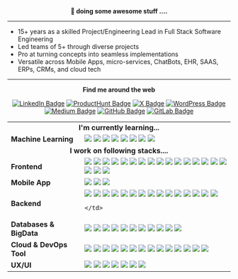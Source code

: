 <div align="center"> <b>🎯 doing some awesome stuff ....  </b></div>

<hr />

- 15+ years as a skilled Project/Engineering Lead in Full Stack Software Engineering
- Led teams of 5+ through diverse projects
- Pro at turning concepts into seamless implementations
- Versatile across Mobile Apps, micro-services, ChatBots, EHR, SAAS, ERPs, CRMs, and cloud tech

<hr />

<div align="center">

<b>Find me around the web</b>

[![LinkedIn Badge](https://img.shields.io/badge/-LinkedIn-ebedf0?style=for-the-badge&logo=Linkedin&logoColor=0A66C2)](https://www.linkedin.com/in/singhmp2k/)
[![ProductHunt Badge](https://img.shields.io/badge/-Product%20Hunt-ebedf0?style=for-the-badge&logo=producthunt&logoColor=DA552F)](https://www.producthunt.com/@singhmp2k)
[![X Badge](https://img.shields.io/badge/-Twitter-ebedf0?style=for-the-badge&logo=x&logoColor=000000)](https://medium.com/@singhmp2k/)
[![WordPress Badge](https://img.shields.io/badge/-WordPress-ebedf0?style=for-the-badge&logo=wordpress&logoColor=21759b)](https://singhmp2k.wordpress.com/)
[![Medium Badge](https://img.shields.io/badge/-Medium-ebedf0?style=for-the-badge&logo=medium&logoColor=000000)](https://medium.com/@singhmp2k/)
[![GitHub Badge](https://img.shields.io/badge/-Github-ebedf0?style=for-the-badge&logo=github&logoColor=181717)](https://github.com/singhmp2k)
[![GitLab Badge](https://img.shields.io/badge/-Gitlab-ebedf0?style=for-the-badge&logo=gitlab&logoColor=FC6D26)](https://gitlab.com/singhmp2k)

</div>

<table style="width: 100%; border: none;" cellspacing="0" cellpadding="0">
  <tr>
    <td colspan="2" align="center"><b>I'm currently learning...</b></td>
  </tr>
  <tr>
    <td><b>Machine Learning</b></td>
    <td>
      <img src="https://img.shields.io/badge/TensorFlow-FF6F00?style=for-the-badge&logo=tensorflow&logoColor=white" />
      <img src="https://img.shields.io/badge/OpenCV-5C3EE8?style=for-the-badge&logo=opencv&logoColor=white" />
      <img src="https://img.shields.io/badge/PyTorch-EE4C2C?style=for-the-badge&logo=pytorch&logoColor=white" />
      <img src="https://img.shields.io/badge/OpenNLP-2C2D2D?style=for-the-badge&logo=OpenNLP&logoColor=EE4C2C" />
      <img src="https://img.shields.io/badge/DialogFlow-FF9800?style=for-the-badge&logo=dialogflow&logoColor=white" />
      <img src="https://img.shields.io/badge/Rasa-5A17EE?style=for-the-badge&logo=rasa&logoColor=white" />
      <img src="https://img.shields.io/badge/Huggingface-2C2D2D?style=for-the-badge&logo=Huggingface&logoColor=white" />
      <img
        src="https://img.shields.io/badge/apache%20spark-E25A1C?style=for-the-badge&logo=apachespark&logoColor=white" />
    </td>
  </tr>
  <tr>
    <td colspan="2" align="center"><b>I work on following stacks....</b></td>
  </tr>
  <tr>
    <td><b>Frontend</b></td>
    <td>
      <img src="https://img.shields.io/badge/JavaScript-F7DF1E?style=for-the-badge&logo=javascript&logoColor=black" />
      <img src="https://img.shields.io/badge/TypeScript-3178C6?style=for-the-badge&logo=typescript&logoColor=white" />
      <img src="https://img.shields.io/badge/React-61DAFB?style=for-the-badge&logo=react&logoColor=black" />
      <img src="https://img.shields.io/badge/Redux-764ABC?style=for-the-badge&logo=redux&logoColor=white" />
      <img src="https://img.shields.io/badge/Angular-DB0A40?style=for-the-badge&logo=angular&logoColor=white" />
      <img src="https://img.shields.io/badge/Bootstrap-7952B3?style=for-the-badge&logo=bootstrap&logoColor=white" />
      <img src="https://img.shields.io/badge/Tailwind-06B6D4?style=for-the-badge&logo=tailwindcss&logoColor=white" />
      <img src="https://img.shields.io/badge/Material--UI-0081CB?style=for-the-badge&logo=material-ui&logoColor=white" />
      <img src="https://img.shields.io/badge/Webpack-8DD6F9?style=for-the-badge&logo=webpack&logoColor=black" />
      <img src="https://img.shields.io/badge/Electron-47848F?style=for-the-badge&logo=electron&logoColor=white" />
      <img src="https://img.shields.io/badge/Grunt-FAA918?style=for-the-badge&logo=grunt&logoColor=white" />
      <img src="https://img.shields.io/badge/Mocha.js-8D6748?style=for-the-badge&logo=mocha&logoColor=white" />
      <img src="https://img.shields.io/badge/Chai.js-A30701?style=for-the-badge&logo=chai&logoColor=white" />
      <img src="https://img.shields.io/badge/Jasmine-8A4182?style=for-the-badge&logo=jasmine&logoColor=white" />
      <img src="https://img.shields.io/badge/Jest-C21325?style=for-the-badge&logo=jest&logoColor=white" />
      <img src="https://img.shields.io/badge/Cypress-69D3A7?style=for-the-badge&logo=cypress&logoColor=white" />
      <img src="https://img.shields.io/badge/mockito-43B02A?style=for-the-badge&logo=mockito&logoColor=white" />
      <img src="https://img.shields.io/badge/selenium-43B02A?style=for-the-badge&logo=selenium&logoColor=white" />
      <img src="https://img.shields.io/badge/hotjar-FD3A5C?style=for-the-badge&logo=hotjar&logoColor=white" />      
    </td>
  </tr>
  <tr>
    <td><b>Mobile App</b></td>
    <td>
      <img src="https://img.shields.io/badge/React%20Native-61DAFB?style=for-the-badge&logo=react&logoColor=black" />
      <img src="https://img.shields.io/badge/Swift-F05138?style=for-the-badge&logo=swift&logoColor=white" />
      <img src="https://img.shields.io/badge/Kotlin-7F52FF?style=for-the-badge&logo=kotlin&logoColor=white" />
    </td>
  </tr>
  <tr>
    <td><b>Backend</b></td>
    <td>
      <img src="https://img.shields.io/badge/Node.js-5FA04E?style=for-the-badge&logo=nodedotjs&logoColor=white" />
      <img src="https://img.shields.io/badge/Python-3776AB?style=for-the-badge&logo=python&logoColor=white" />
      <img src="https://img.shields.io/badge/Java-f89820?style=for-the-badge&logo=openjdk&logoColor=white" />
      <img src="https://img.shields.io/badge/Go-00ADD8?style=for-the-badge&logo=go&logoColor=white" />      
      <img src="https://img.shields.io/badge/ruby-CC342D?style=for-the-badge&logo=ruby&logoColor=white" />
      <img
        src="https://img.shields.io/badge/ruby%20on%20rails-D30001?style=for-the-badge&logo=rubyonrails&logoColor=white" />
      <img src="https://img.shields.io/badge/C%23-512BD4?style=for-the-badge&logo=csharp&logoColor=white" />
      <img src="https://img.shields.io/badge/c++-00599C?style=for-the-badge&logo=cplusplus&logoColor=white" />
      <img src="https://img.shields.io/badge/Scala-DC322F?style=for-the-badge&logo=scala&logoColor=white" />
      <img src="https://img.shields.io/badge/Perl-39457E?style=for-the-badge&logo=perl&logoColor=white" />
      <img src="https://img.shields.io/badge/GraphQL-E10098?style=for-the-badge&logo=graphql&logoColor=white" />
      <img src="https://img.shields.io/badge/REST%20API-2C2D2D?style=for-the-badge&logo=rest&logoColor=E10098" />
      <img src="https://img.shields.io/badge/Restful-2C2D2D?style=for-the-badge&logo=Restful&logoColor=3776AB" />
      <img src="https://img.shields.io/badge/Swagger-85EA2D?style=for-the-badge&logo=swagger&logoColor=black" />
      <img src="https://img.shields.io/badge/OpenAPI-2C2D2D?style=for-the-badge&logo=OpenAPI&logoColor=3776AB" />

    </td>
  </tr>

  <tr>
    <td><b>Databases & BigData</b></td>
    <td>
      <img src="https://img.shields.io/badge/MongoDb-47A248?style=for-the-badge&logo=mongodb&logoColor=white" />
      <img src="https://img.shields.io/badge/PostgreSQL-4169E1?style=for-the-badge&logo=postgresql&logoColor=white" />
      <img src="https://img.shields.io/badge/MySQL-4479A1?style=for-the-badge&logo=mysql&logoColor=white" />
      <img src="https://img.shields.io/badge/Redis-DC382D?style=for-the-badge&logo=redis&logoColor=white" />
      <img src="https://img.shields.io/badge/Neo4j-4581C3?style=for-the-badge&logo=neo4j&logoColor=white" />
      <img
        src="https://img.shields.io/badge/Apache%20Hadoop-66CCFF?style=for-the-badge&logo=apachehadoop&logoColor=black" />
      <img
        src="https://img.shields.io/badge/apache%20storm-225593?style=for-the-badge&logo=apachestorm&logoColor=white" />
      <img src="https://img.shields.io/badge/apachehive-FDEE21?style=for-the-badge&logo=apachehive&logoColor=black" />
      <img src="https://img.shields.io/badge/Elastic_Search-005571?style=for-the-badge&logo=elasticsearch&logoColor=white" />
      <img src="https://img.shields.io/badge/rabbitmq-FF6600?style=for-the-badge&logo=rabbitmq&logoColor=white" />      
      <img src="https://img.shields.io/badge/sqlite-003B57?style=for-the-badge&logo=sqlite&logoColor=white" />   
    </td>
  </tr>
  <tr>
    <td><b>Cloud & DevOps Tool</b></td>
    <td>
      <img src="https://img.shields.io/badge/AWS-232F3E?style=for-the-badge&logo=amazonaws&logoColor=white" />
      <img src="https://img.shields.io/badge/Heroku-430098?style=for-the-badge&logo=heroku&logoColor=white" />
      <img src="https://img.shields.io/badge/docker-2496ED?style=for-the-badge&logo=docker&logoColor=white" />
      <img src="https://img.shields.io/badge/kubernetes-326CE5?style=for-the-badge&logo=kubernetes&logoColor=white" />
      <img src="https://img.shields.io/badge/firebase-FFCA28?style=for-the-badge&logo=firebase&logoColor=white" />
      <img src="https://img.shields.io/badge/nginx-009639?style=for-the-badge&logo=nginx&logoColor=white" />
      <img src="https://img.shields.io/badge/jenkins-D24939?style=for-the-badge&logo=jenkins&logoColor=white" />
      <img src="https://img.shields.io/badge/travis%20ci-3EAAAF?style=for-the-badge&logo=travisci&logoColor=white" />
      <img src="https://img.shields.io/badge/github-181717?style=for-the-badge&logo=github&logoColor=white" />
      <img src="https://img.shields.io/badge/apachekafka-231F20?style=for-the-badge&logo=apachekafka&logoColor=white" />
      <img src="https://img.shields.io/badge/prometheus-E6522C?style=for-the-badge&logo=prometheus&logoColor=white" />
      <img src="https://img.shields.io/badge/grafana-F46800?style=for-the-badge&logo=grafana&logoColor=white" />
      <img src="https://img.shields.io/badge/kibana-005571?style=for-the-badge&logo=kibana&logoColor=white" />
      <img src="https://img.shields.io/badge/graylog-FF3633?style=for-the-badge&logo=graylog&logoColor=white" />
    </td>
  </tr>
  <tr>
    <td><b>UX/UI</b></td>
    <td>
      <img src="https://img.shields.io/badge/figma-F24E1E?style=for-the-badge&logo=figma&logoColor=white" />
      <img src="https://img.shields.io/badge/adobe%20photoshop-31A8FF?style=for-the-badge&logo=adobephotoshop&logoColor=white" />
      <img src="https://img.shields.io/badge/adobe%20illustrator-FF9A00?style=for-the-badge&logo=adobeillustrator&logoColor=white" />
      <img src="https://img.shields.io/badge/sketch-F7B500?style=for-the-badge&logo=sketch&logoColor=black" />
      <img src="https://img.shields.io/badge/Mockups-2C2D2D?style=for-the-badge&logo=Mockups&logoColor=3776AB" />
      <img src="https://img.shields.io/badge/WireFraming-2C2D2D?style=for-the-badge&logo=WireFraming&logoColor=3776AB" />
      <img src="https://img.shields.io/badge/Prototyping-2C2D2D?style=for-the-badge&logo=Prototyping&logoColor=3776AB" />
    </td>
  </tr>
</table>
